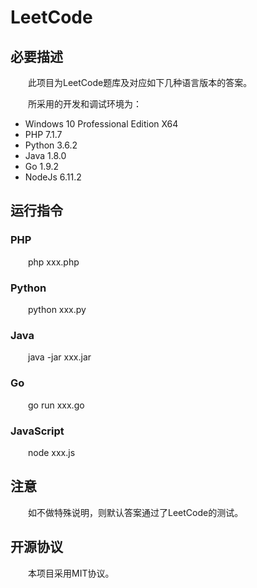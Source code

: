 # LeetCode

## 必要描述
&emsp;&emsp;此项目为LeetCode题库及对应如下几种语言版本的答案。

&emsp;&emsp;所采用的开发和调试环境为：
- Windows 10 Professional Edition X64
- PHP 7.1.7
- Python 3.6.2
- Java 1.8.0
- Go 1.9.2
- NodeJs 6.11.2

## 运行指令

### PHP
&emsp;&emsp;php xxx.php

### Python
&emsp;&emsp;python xxx.py

### Java
&emsp;&emsp;java -jar xxx.jar

### Go
&emsp;&emsp;go run xxx.go

### JavaScript
&emsp;&emsp;node xxx.js

## 注意
&emsp;&emsp;如不做特殊说明，则默认答案通过了LeetCode的测试。

## 开源协议
&emsp;&emsp;本项目采用MIT协议。
